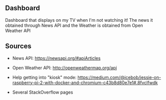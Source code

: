 ## Dashboard

Dashboard that displays on my TV when I'm not watching it! The news it obtained through News API and the Weather is obtained from Open Weather API


## Sources

* News API: https://newsapi.org/#apiArticles

* Open Weather API: http://openweathermap.org/api

* Help getting into "kiosk" mode: https://medium.com/@icebob/jessie-on-raspberry-pi-2-with-docker-and-chromium-c43b8d80e7e1#.8fvclfwdk

* Several StackOverflow pages
